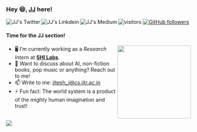 ### Hey 😄, [JJ](https://praeclarumjj3.github.io/) here!

<a href="https://twitter.com/praeclarumjj">
  <img align="left" alt="JJ's Twitter" src="https://img.shields.io/badge/Twitter-1DA1F2?style=for-the-badge&logo=twitter&logoColor=white" />
</a>
<a href="https://www.linkedin.com/in/jitesh-jain-1451b9192/">
  <img align="left" alt="JJ's Linkdein" src="https://img.shields.io/badge/LinkedIn-0077B5?style=for-the-badge&logo=linkedin&logoColor=white" />
</a>
<a href="https://jitesh-j.medium.com/">
  <img align="left" alt="JJ's Medium" src="https://img.shields.io/badge/Medium-12100E?style=for-the-badge&logo=medium&logoColor=white" />
</a>

![visitors](https://visitor-badge.laobi.icu/badge?page_id=praeclarumjj3.praeclarumjj3)
[![GitHub followers](https://img.shields.io/github/followers/praeclarumjj3.svg?style=social&label=Follow)](https://github.com/praeclarumjj3?tab=followers)

#### Time for the JJ section!

<img src='https://media.tenor.com/images/a53e378bb32fdbcabd28565ae799cfd5/tenor.gif?itemid=15912640' width="200px" align='right'>

- 🖥️ I’m currently working as a *Research Intern* at **[SHI Labs](https://www.shi-labs.com/)**.
- 💬 Want to discuss about AI, non-fiction books, pop music or anything? Reach out to me!
- 📫 Write to me: [jitesh_j@cs.iitr.ac.in](mailto:jitesh_j@cs.iitr.ac.in)
- ⚡ Fun fact: The world system is a product of the mighty human imagination and trust!

</br>

<a href="https://github.com/praeclarumjj3/github-readme-stats">
  <img align="center" src="https://github-readme-stats.vercel.app/api?username=praeclarumjj3&count_private=true&show_icons=true&theme=tokyonight&line_height=27" />
</a>
<!-- <a href="https://github.com/praeclarumjj3/convoychat">
  <img align="center" src="https://github-readme-stats.vercel.app/api/top-langs/?username=praeclarumjj3&hide=css,html&theme=tokyonight&line_height=27&layout=compact&langs_count=8" /> -->
<!-- </a> -->

<!-- <p align = "center"> -->
  <!-- <img src = ""> -->
  <!-- <img src = ""> -->
<!-- </p> -->
